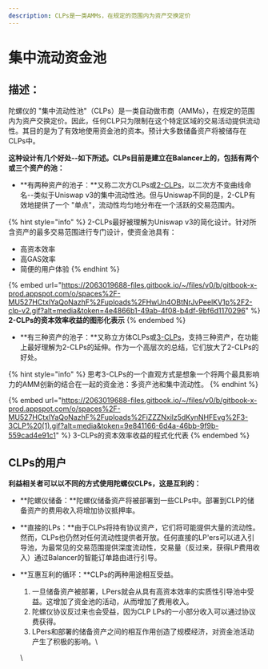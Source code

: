 ```yaml
---
description: CLPs是一类AMMs，在规定的范围内为资产交换定价
---
```


# 集中流动资金池

## 描述：

陀螺仪的 "集中流动性池"（CLPs）是一类自动做市商（AMMs），在规定的范围内为资产交换定价。因此，任何CLP只为限制在这个特定区域的交易活动提供流动性。其目的是为了有效地使用资金池的资本。预计大多数储备资产将被储存在CLPs中。

**这种设计有几个好处--如下所述。CLPs目前是建立在Balancer上的，包括有两个或三个资产的池：**

* **有两种资产的池子：**又称二次方CLPs或[2-CLPs](2-CLPs.md)，以二次方不变曲线命名--类似于Uniswap v3的集中流动性池。但与Uniswap不同的是，2-CLP有效地提供了一个 "单点"，流动性均匀地分布在一个活跃的交易范围内。

{% hint style="info" %}
2-CLPs最好被理解为Uniswap v3的简化设计。针对所含资产的最多交易范围进行专门设计，使资金池具有：

* 高资本效率
* 高GAS效率
* 简便的用户体验
{% endhint %}

{% embed url="https://2063019688-files.gitbook.io/~/files/v0/b/gitbook-x-prod.appspot.com/o/spaces%2F-MU527HCtxlYaQoNazhF%2Fuploads%2FHwUn4OBtNrJvPeelKV1p%2F2-clp-v2.gif?alt=media&token=4e4866b1-49ab-4f08-b4df-9bf6d1170296" %}
**2-CLPs的资本效率收益的图形化表示**
{% endembed %}

* **有三种资产的池子：**又称立方体CLPs或[3-CLPs](3-CLPs.md)，支持三种资产，在功能上最好理解为2-CLPs的延伸。作为一个高层次的总结，它们放大了2-CLPs的好处。

{% hint style="info" %}
思考3-CLPs的一个直观方式是想象一个将两个最具影响力的AMM创新的结合在一起的资金池：多资产池和集中流动性。
{% endhint %}

{% embed url="https://2063019688-files.gitbook.io/~/files/v0/b/gitbook-x-prod.appspot.com/o/spaces%2F-MU527HCtxlYaQoNazhF%2Fuploads%2FiZZZNxilz5dKynNHFEvg%2F3-3CLP%20(1).gif?alt=media&token=9e841166-6d4a-46bb-9f9b-559cad4e91c1" %}
3-CLPs的资本效率收益的程式化代表
{% endembed %}

## CLPs的用户

**利益相关者可以以不同的方式使用陀螺仪CLPs，这是互利的：**

* **陀螺仪储备：**陀螺仪储备资产将被部署到一些CLPs中。部署到CLP的储备资产的费用收入将增加协议抵押率。
* **直接的LPs：**由于CLPs将持有协议资产，它们将可能提供大量的流动性。然而，CLPs也仍然对任何流动性提供者开放。任何直接的LP'ers可以进入引导池，为最常见的交易范围提供深度流动性，交易量（反过来，获得LP费用收入）通过Balancer的智能订单路由进行引导。
*   **互惠互利的循环：**CLPs的两种用途相互受益。

    1. 一旦储备资产被部署，LPers就会从具有高资本效率的实质性引导池中受益。这增加了资金池的活动，从而增加了费用收入。
    2. 陀螺仪协议反过来也会受益，因为CLP LPs的一小部分收入可以通过协议费获得。
    3. LPers和部署的储备资产之间的相互作用创造了规模经济，对资金池活动产生了积极的影响。\


    \


